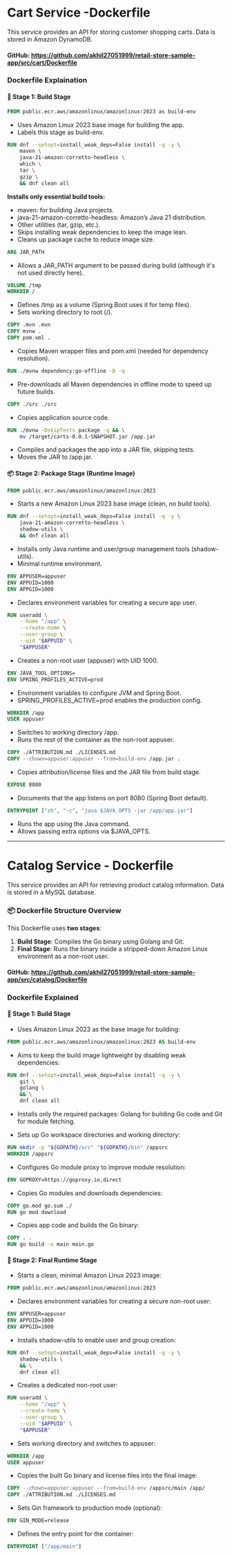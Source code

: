 # Cart Service -Dockerfile

This service provides an API for storing customer shopping carts. Data is stored in Amazon DynamoDB.

#### GitHub: https://github.com/akhil27051999/retail-store-sample-app/src/cart/Dockerfile

### Dockerfile Explaination

#### 🔧 Stage 1: Build Stage

```dockerfile
FROM public.ecr.aws/amazonlinux/amazonlinux:2023 as build-env
```
- Uses Amazon Linux 2023 base image for building the app.
- Labels this stage as build-env.

```dockerfile
RUN dnf --setopt=install_weak_deps=False install -q -y \
    maven \
    java-21-amazon-corretto-headless \
    which \
    tar \
    gzip \
    && dnf clean all
```
**Installs only essential build tools:**
- maven: for building Java projects.
- java-21-amazon-corretto-headless: Amazon’s Java 21 distribution.
- Other utilities (tar, gzip, etc.).
- Skips installing weak dependencies to keep the image lean.
- Cleans up package cache to reduce image size.

```dockerfile
ARG JAR_PATH
```
- Allows a JAR_PATH argument to be passed during build (although it's not used directly here).

```dockerfile
VOLUME /tmp
WORKDIR /
```
- Defines /tmp as a volume (Spring Boot uses it for temp files).
- Sets working directory to root (/).

```dockerfile
COPY .mvn .mvn
COPY mvnw .
COPY pom.xml .
```
- Copies Maven wrapper files and pom.xml (needed for dependency resolution).

```dockerfile
RUN ./mvnw dependency:go-offline -B -q
```
- Pre-downloads all Maven dependencies in offline mode to speed up future builds.

```dockerfile
COPY ./src ./src
```
- Copies application source code.

```dockerfile
RUN ./mvnw -DskipTests package -q && \
    mv /target/carts-0.0.1-SNAPSHOT.jar /app.jar
```
- Compiles and packages the app into a JAR file, skipping tests.
- Moves the JAR to /app.jar.

#### 📦 Stage 2: Package Stage (Runtime Image)

```dockerfile
FROM public.ecr.aws/amazonlinux/amazonlinux:2023
```
- Starts a new Amazon Linux 2023 base image (clean, no build tools).

```dockerfile
RUN dnf --setopt=install_weak_deps=False install -q -y \
    java-21-amazon-corretto-headless \
    shadow-utils \
    && dnf clean all
```
- Installs only Java runtime and user/group management tools (shadow-utils).
- Minimal runtime environment.

```dockerfile
ENV APPUSER=appuser
ENV APPUID=1000
ENV APPGID=1000
```
- Declares environment variables for creating a secure app user.

```dockerfile
RUN useradd \
    --home "/app" \
    --create-home \
    --user-group \
    --uid "$APPUID" \
    "$APPUSER"
```
- Creates a non-root user (appuser) with UID 1000.

```dockerfile
ENV JAVA_TOOL_OPTIONS=
ENV SPRING_PROFILES_ACTIVE=prod
```
- Environment variables to configure JVM and Spring Boot.
- SPRING_PROFILES_ACTIVE=prod enables the production config.

```dockerfile
WORKDIR /app
USER appuser
```
- Switches to working directory /app.
- Runs the rest of the container as the non-root appuser.

```dockerfile
COPY ./ATTRIBUTION.md ./LICENSES.md
COPY --chown=appuser:appuser --from=build-env /app.jar .
```
- Copies attribution/license files and the JAR file from build stage.

```dockerfile
EXPOSE 8080
```
- Documents that the app listens on port 8080 (Spring Boot default).

```dockerfile
ENTRYPOINT ["sh", "-c", "java $JAVA_OPTS -jar /app/app.jar"]
```
- Runs the app using the Java command.
- Allows passing extra options via $JAVA_OPTS.

---


# Catalog Service - Dockerfile

This service provides an API for retrieving product catalog information. Data is stored in a MySQL database.

### 📦 Dockerfile Structure Overview

This Dockerfile uses **two stages**:

1. **Build Stage**: Compiles the Go binary using Golang and Git.
2. **Final Stage**: Runs the binary inside a stripped-down Amazon Linux environment as a non-root user.

#### GitHub: https://github.com/akhil27051999/retail-store-sample-app/src/catalog/Dockerfile

### Dockerfile Explained

#### 🔨 Stage 1: Build Stage

- Uses Amazon Linux 2023 as the base image for building:

```dockerfile
FROM public.ecr.aws/amazonlinux/amazonlinux:2023 AS build-env
```
- Aims to keep the build image lightweight by disabling weak dependencies:

```dockerfile
RUN dnf --setopt=install_weak_deps=False install -q -y \
    git \
    golang \
    && \
    dnf clean all
```
- Installs only the required packages: Golang for building Go code and Git for module fetching.

- Sets up Go workspace directories and working directory:
```dockerfile
RUN mkdir -p "${GOPATH}/src" "${GOPATH}/bin" /appsrc
WORKDIR /appsrc
```

- Configures Go module proxy to improve module resolution:
```dockerfile
ENV GOPROXY=https://goproxy.io,direct
```

- Copies Go modules and downloads dependencies:
```dockerfile
COPY go.mod go.sum ./
RUN go mod download
```

- Copies app code and builds the Go binary:
```dockerfile
COPY . .
RUN go build -o main main.go
```
#### 🏃 Stage 2: Final Runtime Stage

- Starts a clean, minimal Amazon Linux 2023 image:
```dockerfile
FROM public.ecr.aws/amazonlinux/amazonlinux:2023
```

- Declares environment variables for creating a secure non-root user:
```dockerfile
ENV APPUSER=appuser
ENV APPUID=1000
ENV APPGID=1000
```
- Installs shadow-utils to enable user and group creation:
```dockerfile
RUN dnf --setopt=install_weak_deps=False install -q -y \
    shadow-utils \
    && \
    dnf clean all
```
- Creates a dedicated non-root user:
```dockerfile
RUN useradd \
    --home "/app" \
    --create-home \
    --user-group \
    --uid "$APPUID" \
    "$APPUSER"
```
-  Sets working directory and switches to appuser:
```dockerfile
WORKDIR /app
USER appuser
```
- Copies the built Go binary and license files into the final image:
```dockerfile
COPY --chown=appuser:appuser --from=build-env /appsrc/main /app/
COPY ./ATTRIBUTION.md ./LICENSES.md
```
-  Sets Gin framework to production mode (optional):
```dockerfile
ENV GIN_MODE=release
```
- Defines the entry point for the container:
```dockerfile
ENTRYPOINT ["/app/main"]
```
